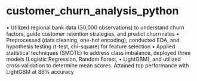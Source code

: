 # customer_churn_analysis_python
• Utilized regional bank data (30,000 observations) to understand churn factors, guide customer retention strategies, and predict churn rates
• Preprocessed (data cleaning, one-hot encoding), conducted EDA, and hypothesis testing (t-test, chi-square) for feature selection
• Applied statistical techniques (SMOTE) to address class imbalance, deployed three models (Logistic Regression, Random Forest,
• LightGBM), and utilized cross validation to determine mean scores. Attained top performance with LightGBM at 88% accuracy
